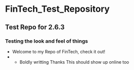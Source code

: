 # FinTech_Test_Repository
## Test Repo for 2.6.3
### Testing the look and feel of things

* Welcome to my Repo of FinTech, check it out!
* * Boldly writting 
Thanks 
This should show up online too 
